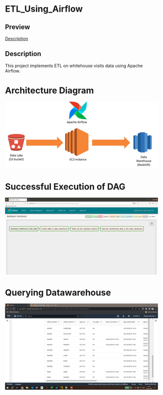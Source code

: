 # ETL_Using_Airflow
## Preview
[Description](Description)
## <a names="Description"></a>Description
This project implements ETL on whitehouse visits data using Apache Airflow.
# Architecture Diagram
![alt text](https://github.com/ShreyasK2411/ETL_Using_Airflow/blob/3fcc1b2f804fc13061052f354e68d780902f48c6/images/architecture.png?raw=true)
# Successful Execution of DAG
![alt text](https://github.com/ShreyasK2411/ETL_Using_Airflow/blob/3fcc1b2f804fc13061052f354e68d780902f48c6/images/execution_complete.png?raw=true)
# Querying Datawarehouse
![alt text](https://github.com/ShreyasK2411/ETL_Using_Airflow/blob/cdba11ba9aca3323f3bd257ed0c100afbfd700da/images/querying_datawarehouse.png?raw=true)
